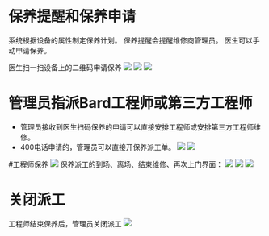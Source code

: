 
# 保养提醒和保养申请
系统根据设备的属性制定保养计划。
保养提醒会提醒维修商管理员。
医生可以手动申请保养。

医生扫一扫设备上的二维码申请保养
![](/assets/未命名1527214994.png)
![](/assets/未命名1527218807.png)
![](/assets/未命名1527232699.png)

# 管理员指派Bard工程师或第三方工程师
* 管理员接收到医生扫码保养的申请可以直接安排工程师或安排第三方工程师维修。
* 400电话申请的，管理员可以直接开保养派工单。
![](/assets/未命名1527233099.png)
![](/assets/未命名1527233113.png)

#工程师保养
![](/assets/图片9.png)
保养派工的到场、离场、结束维修、再次上门界面：
![](/assets/未命名1527233586.png)
![](/assets/未命名1527233596.png)
![](/assets/未命名1527233752.png)

# 关闭派工
工程师结束保养后，管理员关闭派工
![](/assets/未命名1527233982.png)







